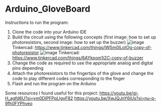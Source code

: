 # Arduino_GloveBoard
 
Instructions to run the program:
1. Clone the code into your Arduino IDE
2. Build the circuit using the following concepts (first image: how to set up photoresistors, second image: how to set up the buzzer)
   ![image](https://github.com/user-attachments/assets/5649db2c-9661-488f-a092-39c5a901c269)
   Tinkercad: https://www.tinkercad.com/things/lW5m0lLotOg-copy-of-photoresistor
   ![image](https://github.com/user-attachments/assets/86c5da69-64f4-497b-bef8-48ddb0605f22)
   Tinkercad: https://www.tinkercad.com/things/6AYkpom1i2C-copy-of-buzzer
3. Change the code as required to use the appropriate analog and digital pins depending
4. Attach the photoresistors to the fingertips of the glove and change the code to play different codes corresponding to the finger
5. Flash and run the program on the Arduino

Some resources I found useful for this project:
https://youtu.be/gj-H_agfd6U?si=ym0DIPFPpLlgyF82
https://youtu.be/XwJQJnY6iUs?si=nu-q-9fh0FYPhveo

